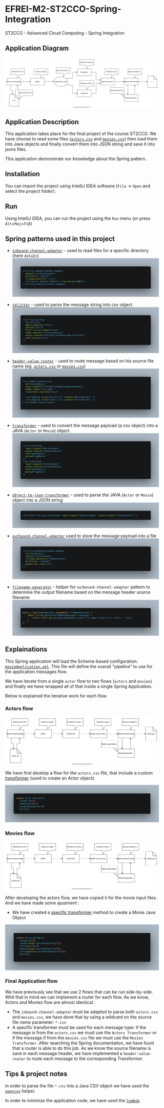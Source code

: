 # EFREI-M2-ST2CCO-Spring-Integration
ST2CCO - Advanced Cloud Computing - Spring Integration

## Application Diagram

![Application Diagram](./artefacts/ST2CCO-both-router.svg)

## Application Description

This application takes place for the final project of the course ST2CCO.
We have choose to read some files ([`actors.csv`](./dataIn/actors.csv) and [`movies.csv`](./dataIn/movies.csv)) then load them into Java objects and finally convert them into JSON string and save it into jsons files.

This application demonstrate our knowledge about the Spring pattern.

## Installation

You can import the project using IntelliJ IDEA software (`File` -> `Open` and select the project folder).

## Run

Using IntelliJ IDEA, you can run the project using the `Run` menu (or press `Alt`+`Maj`+`F10`)

## Spring patterns used in this project
- [`inbound-channel-adapter`](https://docs.spring.io/spring-integration/reference/html/channel-adapter.html#channel-adapter-namespace-inbound) - used to read files for a specific directory (here `dataIn`)
![inbound-channel-adapter](./artefacts/inbound-channel-adapter.png)

- [`splitter`](https://docs.spring.io/spring-integration/reference/html/splitter.html#configuring-a-splitter-with-xml) - used to parse the message string into csv object
![splitter](./artefacts/splitter.png)

- [`header-value-router`](https://docs.spring.io/spring-integration/reference/html/message-routing.html#router-implementations-headervaluerouter) - used to route message based on his source file name (eg. [`actors.csv`](./dataIn/actors.csv) or [`movies.csv`](./dataIn/movies.csv))
![header-value-router](./artefacts/header-value-router.png)

- [`transformer`](https://docs.spring.io/spring-integration/reference/html/transformer.html) - used to convert the message payload (a csv object) into a JAVA (`Actor` or `Movie`) object
![transformers](./artefacts/transformers.png)

- [`object-to-json-transformer`](https://docs.spring.io/spring-integration/reference/html/transformer.html#json-transformers) - used to parse the JAVA (`Actor` or `Movie`) object into a JSON string
![object-to-json-transformer](./artefacts/object-to-json-transformer.png)

- [`outbound-channel-adapter`](https://docs.spring.io/spring-integration/reference/html/channel-adapter.html#channel-adapter-namespace-outbound) used to store the message payload into a file
![outbound-channel-adapter](./artefacts/outbound-channel-adapter.png)

- [`filename-generator`](https://docs.spring.io/spring-integration/reference/html/file.html#file-writing-file-names) - helper for `outbound-channel-adapter` pattern to determine the output filename based on the message header source filename
![filename-generator](./artefacts/filename-generator.png)

## Explainations

This Spring application will load the Schema-based configuration: [`movieApplication.xml`](./src/main/resources/moviesApplication.xml).
This file will define the overall "pipeline" to use for the application messages flow.

We have iterate from a single `actor` flow to two flows (`actors` and `movies`) and finally we have wrapped all of that inside a single Spring Application.

Below is explained the iterative work for each flow.

### Actors flow

![Actors Diagram](./artefacts/ST2CCO-actors.svg)

We have first develop a flow for the `actors.csv` file, that include a custom [transformer](./src/main/java/test/MapToObject.java) (used to create an Actor object).

![Actors Transformer](./artefacts/actor-transformer.png)

### Movies flow

![Movies Diagram](./artefacts/ST2CCO-movies.svg)

After developing the actors flow, we have copied it for the movie input files. And we have made some ajustment :
- We have created a [specific transformer](./src/main/java/test/MapToObject.java) method to create a Movie Java Object


![Movies Transformer](./artefacts/movie-transformer.png)

### Final Application flow

We have previously see that we use 2 flows that can be run side-by-side. Whit that in mind we can implement a router for each flow. As we know, Actors and Movies flow are almost identical :
- The `inbound-channel-adapter` must be adapted to parse both `actors.csv` and `movies.csv`, we have done that by using a wildcard on the source file name parameter: `*.csv`
- A specific transformer must be used for each message type: if the message is from the `actors.csv` we must use the `Actors Transformer` or if the message if from the `movies.csv` file we must use the `Movies Transformer`. After searching the Spring documentation, we have fount that a router is able to do this job. As we know the source filename is save in each message header, we have implemented a `header-value-router` to route each message to the corresponding Transformer.

## Tips & project notes

In order to parse the file `*.csv` into a Java CSV object we have used the [`opencsv`](http://opencsv.sourceforge.net/) helper.

In order to minimize the application code, we have used the [`lombok`](https://projectlombok.org/features/all).